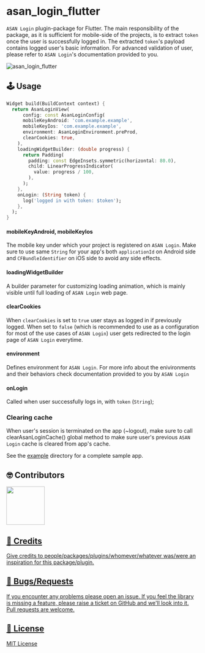 
# asan_login_flutter

`ASAN Login` plugin-package for Flutter. The main responsibility of the package, as it is sufficient for mobile-side of the projects, is to extract `token` once the user is successfully logged in. The extracted `token`'s payload contains logged user's basic information. For advanced validation of user, please refer to `ASAN Login`'s documentation provided to you.

<img src="https://raw.githubusercontent.com/kamranbekirovyz/asan-login-flutter/master/doc/assets/cover.png" alt="asan_login_flutter" />

## 🕹️ Usage

```dart
Widget build(BuildContext context) {
  return AsanLoginView(
      config: const AsanLoginConfig(
      mobileKeyAndroid: 'com.example.example',
      mobileKeyIos: 'com.example.example',
      environment: AsanLoginEnvironment.preProd,
      clearCookies: true,
    ),
    loadingWidgetBuilder: (double progress) {
      return Padding(
        padding: const EdgeInsets.symmetric(horizontal: 80.0),
        child: LinearProgressIndicator(
          value: progress / 100,
        ),
      );
    },
    onLogin: (String token) {
      log('logged in with token: $token');
    },
  );
}
```

#### mobileKeyAndroid, mobileKeyIos

The mobile key under which your project is registered on `ASAN Login`. Make sure to use same `String` for your app's both `applicationId` on Android side and `CFBundleIdentifier` on iOS side to avoid any side effects.

#### loadingWidgetBuilder

A builder parameter for customizing loading animation, which is mainly visible until full loading of `ASAN Login` web page.

#### clearCookies

When `clearCookies` is set to `true` user stays as logged in if previously logged. When set to `false` (which is recommended to use as a configuration for most of the use cases of `ASAN Login`) user gets redirected to the login page of `ASAN Login` everytime.

#### environment

Defines environment for `ASAN Login`. For more info about the enivironments and their behaviors check documentation provided to you by `ASAN Login`

#### onLogin

Called when user successfully logs in, with `token` (`String`); 

### Clearing cache

When user's session is terminated on the app (~logout), make sure to call clearAsanLoginCache() global method to make sure user's previous `ASAN Login` cache is cleared from app's cache.


See the <a href="https://github.com/kamranbekirovyz/asan-login-flutter/blob/master/example/lib/main.dart">example</a> directory for a complete sample app.

## 🤓 Contributors

<a  href="https://github.com/kamranbekirovyz/asan-login-flutter/graphs/contributors"> <img  src="https://github.com/kamranbekirovyz.png" height="100">

## 🙏 Credits

Give credits to people/packages/plugins/whomever/whatever was/were an inspiration for this package/plugin.

## 🐞 Bugs/Requests

If you encounter any problems please open an issue. If you feel the library is missing a feature, please raise a ticket on GitHub and we'll look into it. Pull requests are welcome.

## 📃 License

<a href="https://github.com/kamranbekirovyz/asan-login-flutter/blob/master/LICENSE">MIT License</a>